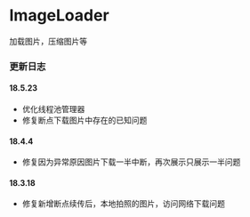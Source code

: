 
# ImageLoader
加载图片，压缩图片等
### 更新日志
#### 18.5.23
- 优化线程池管理器 
- 修复断点下载图片中存在的已知问题 
#### 18.4.4
- 修复因为异常原因图片下载一半中断，再次展示只展示一半问题
#### 18.3.18
- 修复新增断点续传后，本地拍照的图片，访问网络下载问题
 
